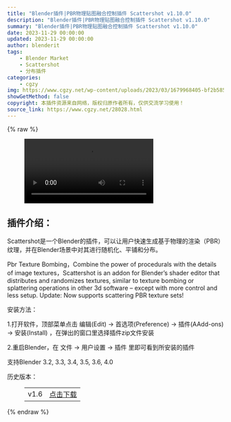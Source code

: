 ```yaml
---
title: "Blender插件|PBR物理贴图融合控制插件 Scattershot v1.10.0"
description: "Blender插件|PBR物理贴图融合控制插件 Scattershot v1.10.0"
summary: "Blender插件|PBR物理贴图融合控制插件 Scattershot v1.10.0"
date: 2023-11-29 00:00:00
updated: 2023-11-29 00:00:00
author: blenderit
tags: 
    - Blender Market
    - Scattershot
    - 分布插件
categories:
    - cgzy
img: https://www.cgzy.net/wp-content/uploads/2023/03/1679968405-bf2b585aaeb7a04.webp
showGetMethod: false
copyright: 本插件资源来自网络，版权归原作者所有，仅供交流学习使用！
source_link: https://www.cgzy.net/28028.html
---
```


{% raw %}
<figure class="wp-block-video aligncenter"><video controls src="https://cloud.video.taobao.com/play/u/717183932/p/1/e/6/t/1/403231549737.mp4"><track src="https://www.cgzy.net/wp-content/uploads/2023/04/1680437280-6cfd426fe01cc10.vtt" kind="subtitles" srclang="英语"></track></video></figure><div class="wp-block-pandastudio-title"><div class="title_style_01"><h2 id="h2-0">插件介绍：</h2></div></div><p class="is-style-text-indent-2em">Scattershot是一个Blender的插件，可以让用户快速生成基于物理的渲染（PBR）纹理，并在Blender场景中对其进行随机化、平铺和分布。</p><p>Pbr Texture Bombing，Combine the power of procedurals with the details of image textures，Scattershot is an addon for Blender’s shader editor that distributes and randomizes textures, similar to texture bombing or splattering operations in other 3d software – except with more control and less setup. Update: Now supports scattering PBR texture sets!</p><div class="wp-block-pandastudio-title"><div class="title_style_01"><p>安装方法：</p></div></div><p>1.打开软件，顶部菜单点击 编辑(Edit) → 首选项(Preference) → 插件(AAdd-ons) → 安装(Install) ，在弹出的窗口里选择插件zip文件安装</p><p>2.重启Blender，在 文件 → 用户设置 → 插件 里即可看到所安装的插件</p><div class="wp-block-pandastudio-tips"><div class="tip success "><p>支持Blender 3.2, 3.3, 3.4, 3.5, 3.6, 4.0</p>
</div></div><div class="wp-block-pandastudio-title"><div class="title_style_01"><p>历史版本：</p></div></div><figure class="wp-block-table has-medium-font-size"><table><tbody><tr><td>v1.6</td><td><a href="https://www.cgzy.net/go?_=c241875539aHR0cHM6Ly9wYW4uYmFpZHUuY29tL3MvMTkyUUxmN05TYm1zLUZaVU8tbWgySlE%2FcHdkPXRnNmk%3D" target="_blank">点击下载</a></td></tr></tbody></table></figure>
<div style="display: none">cgzy</div>
{% endraw %}